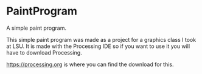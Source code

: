 # PaintProgram
A simple paint program.

This simple paint program was made as a project for a graphics class
I took at LSU. It is made with the Processing IDE so if you want to use
it you will have to download Processing.

https://processing.org is where you can find the download for this.
